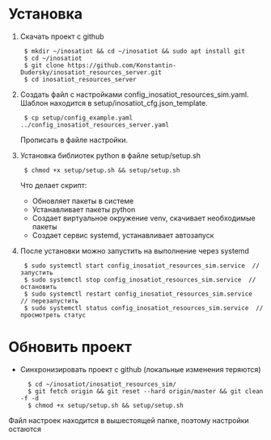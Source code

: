 # Установка
1. Скачать проект с github
   
        $ mkdir ~/inosatiot && cd ~/inosatiot && sudo apt install git
        $ cd ~/inosatiot
        $ git clone https://github.com/Konstantin-Dudersky/inosatiot_resources_server.git
        $ cd inosatiot_resources_server

2. Создать файл с настройками config_inosatiot_resources_sim.yaml. Шаблон находится в setup/inosatiot_cfg.json_template.
       
        $ cp setup/config_example.yaml ../config_inosatiot_resources_server.yaml

   Прописать в файле настройки.


3. Установка библиотек python в файле setup/setup.sh
   
        $ chmod +x setup/setup.sh && setup/setup.sh

   Что делает скрипт:
   - Обновляет пакеты в системе
   - Устанавливает пакеты python
   - Создает виртуальное окружение venv, скачивает необходимые пакеты
   - Создает сервис systemd, устанавливает автозапуск
    
    
4. После установки можно запустить на выполнение через systemd
   
        $ sudo systemctl start config_inosatiot_resources_sim.service  // запустить
        $ sudo systemctl stop config_inosatiot_resources_sim.service  // остановить
        $ sudo systemctl restart config_inosatiot_resources_sim.service  // перезапустить
        $ sudo systemctl status config_inosatiot_resources_sim.service  // просмотреть статус

# Обновить проект
- Синхронизировать проект с github (локальные изменения теряются)
   
        $ cd ~/inosatiot/inosatiot_resources_sim/
        $ git fetch origin && git reset --hard origin/master && git clean -f -d
        $ chmod +x setup/setup.sh && setup/setup.sh

Файл настроек находится в вышестоящей папке, поэтому настройки остаются